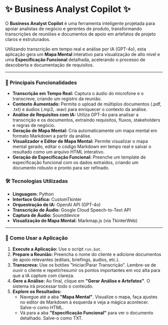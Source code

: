 # ✨ Business Analyst Copilot ✨

O **Business Analyst Copilot** é uma ferramenta inteligente projetada para apoiar analistas de negócio e gerentes de produto, transformando transcrições de reuniões e documentos de apoio em artefatos de projeto claros e estruturados.

Utilizando transcrição em tempo real e análise por IA (GPT-4o), esta aplicação gera um **Mapa Mental** interativo para visualização de alto nível e uma **Especificação Funcional** detalhada, acelerando o processo de descoberta e documentação de requisitos.

---

### 🚀 Principais Funcionalidades

* **Transcrição em Tempo Real:** Captura o áudio do microfone e o transcreve, criando um registro da reunião.
* **Contexto Aumentado:** Permite o upload de múltiplos documentos (.pdf, .txt) e áudios (.mp3, .wav) para enriquecer o contexto da análise.
* **Análise de Requisitos com IA:** Utiliza GPT-4o para analisar a transcrição e os documentos, extraindo requisitos, fluxos, stakeholders e regras de negócio.
* **Geração de Mapa Mental:** Cria automaticamente um mapa mental em formato Markdown a partir da análise.
* **Visualizador e Editor de Mapa Mental:** Permite visualizar o mapa mental gerado, editar o código Markdown em tempo real e salvar o resultado como um arquivo HTML interativo.
* **Geração de Especificação Funcional:** Preenche um template de especificação funcional com os dados extraídos, criando um documento robusto e pronto para ser refinado.

### 🛠️ Tecnologias Utilizadas

* **Linguagem:** Python
* **Interface Gráfica:** CustomTkinter
* **Orquestração de IA:** OpenAI API (GPT-4o)
* **Transcrição de Áudio:** Google Cloud Speech-to-Text API
* **Captura de Áudio:** Sounddevice
* **Visualização de Mapa Mental:** Markmap.js (via TkinterWeb)

---

### 🏁 Como Usar a Aplicação

1.  **Execute a Aplicação:** Use o script `run.bat`.
2.  **Prepare a Reunião:** Preencha o nome do cliente e adicione documentos de apoio relevantes (editais, briefings, áudios, etc.).
3.  **Transcreva:** Use os botões "Iniciar/Parar Transcrição". Lembre-se de ouvir o cliente e repetir/resumir os pontos importantes em voz alta para que a IA capture com clareza.
4.  **Gere a Análise:** Ao final, clique em **"Gerar Análise e Artefatos"**. O sistema irá processar todo o conteúdo.
5.  **Explore os Resultados:**
    * Navegue até a aba **"Mapa Mental"**. Visualize o mapa, faça ajustes no editor de Markdown à esquerda e veja a mágica acontecer. Salve-o como HTML.
    * Vá para a aba **"Especificação Funcional"** para ver o documento detalhado. Salve-o como TXT.